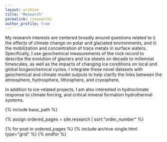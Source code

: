 ```yaml
---
layout: archive
title: "Research"
permalink: /research/
author_profile: true
---
```

My research interests are centered broadly around questions related to i) the effects of climate change on polar and glaciated environments, and ii) the mobilization and concentration of trace metals in surface waters. Specifically, I use geochemical measurements of the rock record to describe the evolution of glaciers and ice sheets on decade to millennial timescales, as well as the impacts of changing ice conditions on local and global biogeochemical cycles. I integrate these novel datasets with geochemical and climate model outputs to help clarify the links between the atmosphere, hydrosphere, lithosphere, and cryosphere. 

In addition to ice-related projects, I am also interested in hydroclimate response to climate forcing, and critical mineral formation hydrothermal systems.

<nbsp>

{% include base_path %}

{% assign ordered_pages = site.research | sort:"order_number" %}

{% for post in ordered_pages %}
  {% include archive-single.html type="grid" %}
{% endfor %}